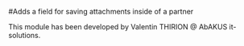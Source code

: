 #Adds a field for saving attachments inside of a partner

This module has been developed by Valentin THIRION @ AbAKUS it-solutions.